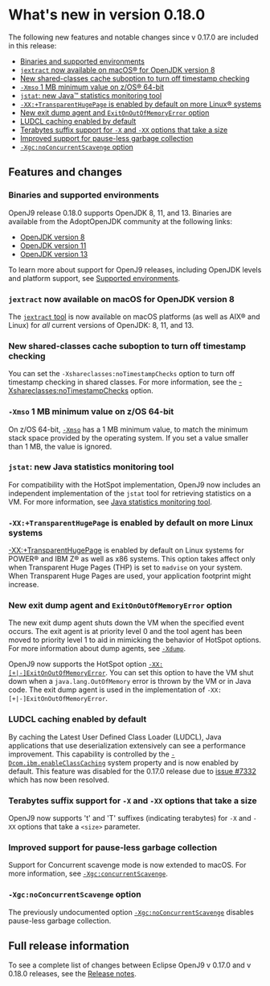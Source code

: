 <!--
* Copyright (c) 2017, 2019 IBM Corp. and others
*
* This program and the accompanying materials are made
* available under the terms of the Eclipse Public License 2.0
* which accompanies this distribution and is available at
* https://www.eclipse.org/legal/epl-2.0/ or the Apache
* License, Version 2.0 which accompanies this distribution and
* is available at https://www.apache.org/licenses/LICENSE-2.0.
*
* This Source Code may also be made available under the
* following Secondary Licenses when the conditions for such
* availability set forth in the Eclipse Public License, v. 2.0
* are satisfied: GNU General Public License, version 2 with
* the GNU Classpath Exception [1] and GNU General Public
* License, version 2 with the OpenJDK Assembly Exception [2].
*
* [1] https://www.gnu.org/software/classpath/license.html
* [2] http://openjdk.java.net/legal/assembly-exception.html
*
* SPDX-License-Identifier: EPL-2.0 OR Apache-2.0 OR GPL-2.0 WITH
* Classpath-exception-2.0 OR LicenseRef-GPL-2.0 WITH Assembly-exception
-->


# What's new in version 0.18.0

The following new features and notable changes since v 0.17.0 are included in this release:

- [Binaries and supported environments](#binaries-and-supported-environments)
- [`jextract` now available on macOS&reg; for OpenJDK version 8](#jextract-now-available-on-macos-for-openjdk-version-8)
- [New shared-classes cache suboption to turn off timestamp checking](#new-shared-classes-cache-suboption-to-turn-off-timestamp-checking)
- [`-Xmso` 1 MB minimum value on z/OS&reg; 64-bit](#-xmso-1-mb-minimum-value-on-zos-64-bit)
- [`jstat`: new Java&trade; statistics monitoring tool](#jstat-new-java-statistics-monitoring-tool)
- [`-XX:+TransparentHugePage` is enabled by default on more Linux&reg; systems](#-xxtransparenthugepage-is-enabled-by-default-on-more-linux-systems)
- [New exit dump agent and `ExitOnOutOfMemoryError` option](#new-exit-dump-agent-and-exitonoutofmemoryerror-option)
- [LUDCL caching enabled by default](#ludcl-caching-enabled-by-default)
- [Terabytes suffix support for `-X` and `-XX` options that take a size](#terabytes-suffix-support-for-x-and-xx-options-that-take-a-size)
- [Improved support for pause-less garbage collection](#improved-support-for-pause-less-garbage-collection)
- [`-Xgc:noConcurrentScavenge` option](#-xgcnoconcurrentscavenge-option)


## Features and changes

### Binaries and supported environments

OpenJ9 release 0.18.0 supports OpenJDK 8, 11, and 13. Binaries are available from the AdoptOpenJDK community at the following links:

- [OpenJDK version 8](https://adoptopenjdk.net/archive.html?variant=openjdk8&jvmVariant=openj9)
- [OpenJDK version 11](https://adoptopenjdk.net/archive.html?variant=openjdk11&jvmVariant=openj9)
- [OpenJDK version 13](https://adoptopenjdk.net/archive.html?variant=openjdk13&jvmVariant=openj9)

To learn more about support for OpenJ9 releases, including OpenJDK levels and platform support, see [Supported environments](openj9_support.md).

### `jextract` now available on macOS for OpenJDK version 8

The [`jextract` tool](tool_jextract.md) is now available on macOS platforms (as well as AIX&reg; and Linux) for _all_ current versions of OpenJDK: 8, 11, and 13.

### New shared-classes cache suboption to turn off timestamp checking

You can set the `-Xshareclasses:noTimestampChecks` option to turn off timestamp checking in shared classes. For more information, see the [-Xshareclasses:noTimestampChecks](xshareclasses.md#notimestampchecks) option.

### `-Xmso` 1 MB minimum value on z/OS 64-bit

On z/OS 64-bit, [`-Xmso`](xmso.md) has a 1 MB minimum value, to match the minimum stack space provided by the operating system. If you set a value smaller than 1 MB, the value is ignored.

### `jstat`: new Java statistics monitoring tool

For compatibility with the HotSpot implementation, OpenJ9 now includes an independent implementation of the `jstat` tool for retrieving statistics on a VM. For more information, see [Java statistics monitoring tool](tool_jstat.md).

### `-XX:+TransparentHugePage` is enabled by default on more Linux systems

[-XX:+TransparentHugePage](xxtransparenthugepage.md) is enabled by default on Linux systems for POWER&reg; and IBM Z&reg; as well as x86 systems. This option takes affect only when Transparent Huge Pages (THP) is set to `madvise` on your system. When Transparent Huge Pages are used, your application footprint might increase.

### New exit dump agent and `ExitOnOutOfMemoryError` option

The new exit dump agent shuts down the VM when the specified event occurs. The exit agent is at priority level 0 and the tool agent has been moved to priority level 1 to aid in mimicking the behavior of HotSpot options. For more information about dump agents, see [`-Xdump`](xdump.md#dump-agents).

OpenJ9 now supports the HotSpot option [`-XX:[+|-]ExitOnOutOfMemoryError`](xxexitonoutofmemory.md). You can set this option to have the VM shut down when a `java.lang.OutOfMemory` error is thrown by the VM or in Java code. The exit dump agent is used in the implementation of `-XX:[+|-]ExitOnOutOfMemoryError`.

### LUDCL caching enabled by default
By caching the Latest User Defined Class Loader (LUDCL), Java applications that use deserialization extensively can see a performance improvement. This capability is controlled by the [`-Dcom.ibm.enableClassCaching`](dcomibmenableclasscaching.md) system property and is now enabled by default. This feature was disabled for the 0.17.0 release due to [issue #7332](https://github.com/eclipse/openj9/issues/7332) which has now been resolved.


### Terabytes suffix support for `-X` and `-XX` options that take a size

OpenJ9 now supports 't' and 'T' suffixes (indicating terabytes) for `-X` and `-XX` options that take a `<size>` parameter.

### Improved support for pause-less garbage collection

Support for Concurrent scavenge mode is now extended to macOS. For more information, see [`-Xgc:concurrentScavenge`](xgc.md#concurrentscavenge).

### `-Xgc:noConcurrentScavenge` option

The previously undocumented option [`-Xgc:noConcurrentScavenge`](xgc.md#noconcurrentscavenge) disables pause-less garbage collection.


## Full release information

To see a complete list of changes between Eclipse OpenJ9 v 0.17.0 and v 0.18.0 releases, see the [Release notes](https://github.com/eclipse/openj9/blob/master/doc/release-notes/0.18/0.18.md).

<!-- ==== END OF TOPIC ==== version0.18.md ==== -->
